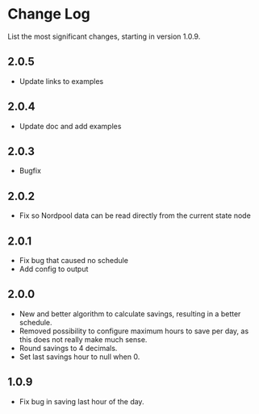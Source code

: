 # Change Log

List the most significant changes, starting in version 1.0.9.

## 2.0.5

* Update links to examples

## 2.0.4

* Update doc and add examples

## 2.0.3

* Bugfix

## 2.0.2

* Fix so Nordpool data can be read directly from the current state node

## 2.0.1

* Fix bug that caused no schedule
* Add config to output

## 2.0.0

* New and better algorithm to calculate savings, resulting in a better schedule.
* Removed possibility to configure maximum hours to save per day, as this does not really make much sense.
* Round savings to 4 decimals.
* Set last savings hour to null when 0.

## 1.0.9

* Fix bug in saving last hour of the day.


